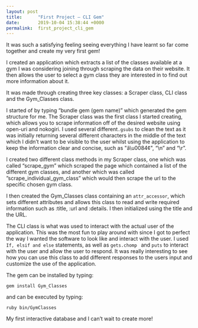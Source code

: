 ```yaml
---
layout: post
title:      "First Project – CLI Gem"
date:       2019-10-04 15:38:44 +0000
permalink:  first_project_cli_gem
---
```



It was such a satisfying feeling seeing everything I have learnt so far come together and create my very first gem! 

I created an application which extracts a list of the classes available at a gym I was considering joining through scraping the data on their website. It then allows the user to select a gym class they are interested in to find out more information about it.

It was made through creating three key classes: a Scraper class, CLI class and the Gym_Classes class. 

I started of by typing “bundle gem (gem name)” which generated the gem structure for me. The Scraper class was the first class I started creating, which allows you to scrape information off of the desired website using open-uri and nokogiri. I used several different` .gsubs ` to clean the text as it was initially returning several different characters in the middle of the text which I didn’t want to be visible to the user whilst using the application to keep the information clear and concise, such as "â\u0084¢", “\n” and “\r”. 

I created two different class methods in my Scraper class, one which was called “scrape_gym” which scraped the page which contained a list of the different gym classes, and another which was called  ”scrape_individual_gym_class” which would then scrape the url to the specific chosen gym class.

I then created the Gym_Classes class containing an `attr_accessor`, which sets different attributes and allows this class to read and write required information such as :title, :url and :details. I then initialized using the title and the URL. 

The CLI class is what was used to interact with the actual user of the application. This was the most fun to play around with since I got to perfect the way I wanted the software to look like and interact with the user. I used` If, elsif and else` statements, as well as `gets.chomp ` and `puts` to interact with the user and allow the user to respond. It was really interesting to see how you can use this class to add different responses to the users input and customize the use of the application.

The gem can be installed by typing:

`gem install Gym_Classes`

and can be executed by typing:

`ruby bin/GymClasses`

My first interactive database and I can’t wait to create more!

